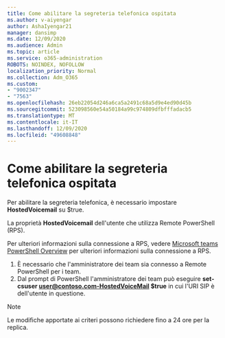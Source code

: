 ```yaml
---
title: Come abilitare la segreteria telefonica ospitata
ms.author: v-aiyengar
author: AshaIyengar21
manager: dansimp
ms.date: 12/09/2020
ms.audience: Admin
ms.topic: article
ms.service: o365-administration
ROBOTS: NOINDEX, NOFOLLOW
localization_priority: Normal
ms.collection: Adm_O365
ms.custom:
- "9002347"
- "7563"
ms.openlocfilehash: 26eb22054d246a6ca5a2491c68a5d9e4ed90d45b
ms.sourcegitcommit: 523098560e54a50184a99c974809dfbfffadacb5
ms.translationtype: MT
ms.contentlocale: it-IT
ms.lasthandoff: 12/09/2020
ms.locfileid: "49608848"
---
```

# <a name="how-to-enable-hosted-voicemail"></a>Come abilitare la segreteria telefonica ospitata

Per abilitare la segreteria telefonica, è necessario impostare **HostedVoicemail** su $true.

La proprietà **HostedVoicemail** dell'utente che utilizza Remote PowerShell (RPS).

Per ulteriori informazioni sulla connessione a RPS, vedere [Microsoft teams PowerShell Overview](https://docs.microsoft.com/microsoftteams/teams-powershell-overview) per ulteriori informazioni sulla connessione a RPS.

1. È necessario che l'amministratore dei team sia connesso a Remote PowerShell per i team.
1. Dal prompt di PowerShell l'amministratore dei team può eseguire **set-csuser user@contoso.com-HostedVoiceMail $true** in cui l'URI SIP è dell'utente in questione.

> [!NOTE]
> Le modifiche apportate ai criteri possono richiedere fino a 24 ore per la replica.